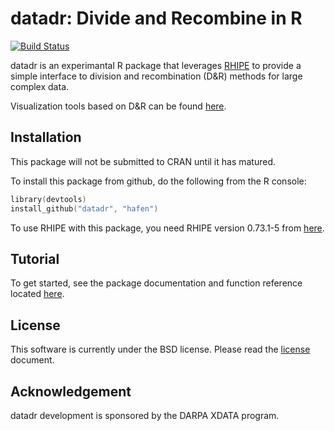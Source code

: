 # datadr: Divide and Recombine in R

[![Build Status](https://travis-ci.org/hafen/datadr.png?branch=master)](https://travis-ci.org/hafen/datadr)

datadr is an experimantal R package that leverages [RHIPE](https://github.com/saptarshiguha/RHIPE) to provide a simple interface to division and recombination (D&R) methods for large complex data.

Visualization tools based on D&R can be found [here](https://github.com/hafen/trelliscope).

## Installation

This package will not be submitted to CRAN until it has matured.

To install this package from github, do the following from the R console:

```s
library(devtools)
install_github("datadr", "hafen")
```

To use RHIPE with this package, you need RHIPE version 0.73.1-5 from [here](http://ml.stat.purdue.edu/rhipebin/Rhipe_0.73.1-5.tar.gz).

## Tutorial

To get started, see the package documentation and function reference located [here](http://hafen.github.com/datadr). 

## License

This software is currently under the BSD license.  Please read the [license](https://github.com/hafen/datadr/blob/master/LICENSE.md) document.

## Acknowledgement

datadr development is sponsored by the DARPA XDATA program.
